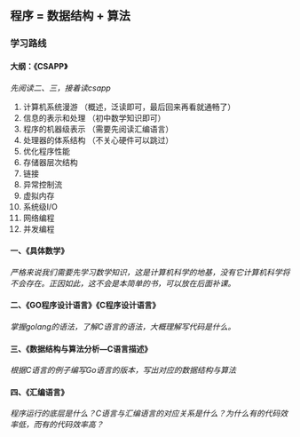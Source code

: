 
## 程序 = 数据结构 + 算法

### 学习路线

#### 大纲：《CSAPP》

*先阅读二、三，接着读csapp*

1. 计算机系统漫游  （概述，泛读即可，最后回来再看就通畅了）
2. 信息的表示和处理 （初中数学知识即可）
3. 程序的机器级表示 （需要先阅读汇编语言）
4. 处理器的体系结构 （不关心硬件可以跳过）
5. 优化程序性能    
6. 存储器层次结构
7. 链接
8. 异常控制流
9. 虚拟内存
10. 系统级I/O
11. 网络编程
12. 并发编程


#### 一、《具体数学》

*严格来说我们需要先学习数学知识，这是计算机科学的地基，没有它计算机科学将不会存在。正因如此，这不会是本简单的书，可以放在后面补课。*

#### 二、《GO程序设计语言》《C程序设计语言》
*掌握golang的语法，了解C语言的语法，大概理解写代码是什么。*

#### 三、《数据结构与算法分析—C语言描述》
*根据C语言的例子编写Go语言的版本，写出对应的数据结构与算法*

#### 四、《汇编语言》
*程序运行的底层是什么？C语言与汇编语言的对应关系是什么？为什么有的代码效率低，而有的代码效率高？*

